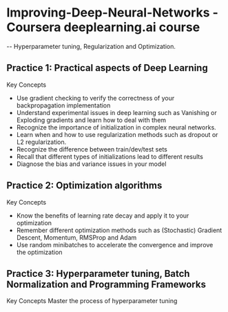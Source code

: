 # Improving-Deep-Neural-Networks - Coursera deeplearning.ai course
-- Hyperparameter tuning, Regularization and Optimization.

## Practice 1: Practical aspects of Deep Learning
Key Concepts
- Use gradient checking to verify the correctness of your backpropagation implementation
- Understand experimental issues in deep learning such as Vanishing or Exploding gradients and learn how to deal with them
- Recognize the importance of initialization in complex neural networks.
- Learn when and how to use regularization methods such as dropout or L2 regularization.
- Recognize the difference between train/dev/test sets
- Recall that different types of initializations lead to different results
- Diagnose the bias and variance issues in your model

## Practice 2: Optimization algorithms
Key Concepts
- Know the benefits of learning rate decay and apply it to your optimization
- Remember different optimization methods such as (Stochastic) Gradient Descent, Momentum, RMSProp and Adam
- Use random minibatches to accelerate the convergence and improve the optimization

## Practice 3: Hyperparameter tuning, Batch Normalization and Programming Frameworks
Key Concepts
Master the process of hyperparameter tuning
